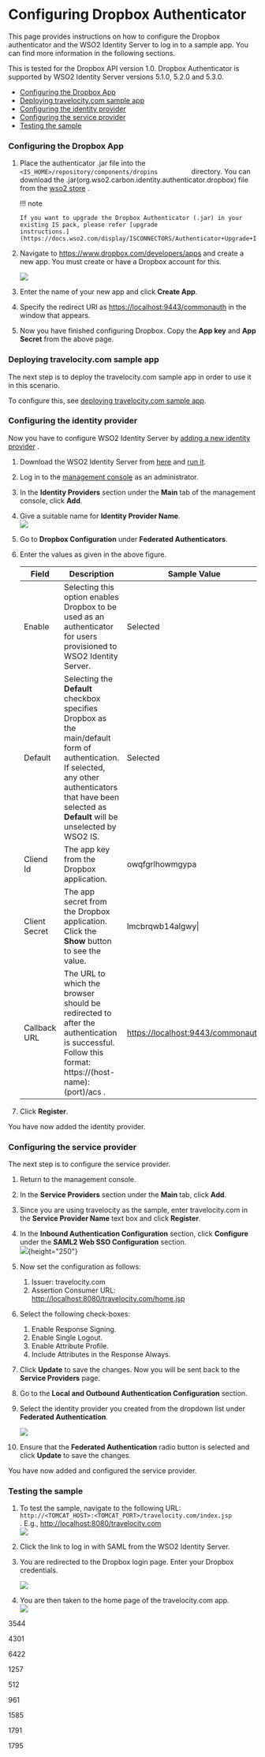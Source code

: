 # Configuring Dropbox Authenticator

This page provides instructions on how to configure the Dropbox
authenticator and the WSO2 Identity Server to log in to a sample app.
You can find more information in the following sections.

This is tested for the Dropbox API version 1.0. Dropbox Authenticator is
supported by WSO2 Identity Server versions 5.1.0, 5.2.0 and 5.3.0.

-   [Configuring the Dropbox
    App](#ConfiguringDropboxAuthenticator-ConfiguringtheDropboxApp)
-   [Deploying travelocity.com sample
    app](#ConfiguringDropboxAuthenticator-Deployingtravelocity.comsampleapp)
-   [Configuring the identity
    provider](#ConfiguringDropboxAuthenticator-Configuringtheidentityprovider)
-   [Configuring the service
    provider](#ConfiguringDropboxAuthenticator-Configuringtheserviceprovider)
-   [Testing the
    sample](#ConfiguringDropboxAuthenticator-Testingthesample)

### Configuring the Dropbox App

1.  Place the authenticator .jar file into the
    `           <IS_HOME>/repository/components/dropins          `
    directory. You can download the
    .jar(org.wso2.carbon.identity.authenticator.dropbox) file from the
    [wso2
    store](https://store.wso2.com/store/assets/isconnector/list?q=%22_default%22%3A%22dropbox%22)
    .

    !!! note
    
        If you want to upgrade the Dropbox Authenticator (.jar) in your
        existing IS pack, please refer [upgrade
        instructions.](https://docs.wso2.com/display/ISCONNECTORS/Authenticator+Upgrade+Instructions)
    

2.  Navigate to <https://www.dropbox.com/developers/apps> and create a
    new app. You must create or have a Dropbox account for this.

    ![](attachments/49091441/75106368.png) 

3.  Enter the name of your new app and click **Create App**.
4.  Specify the redirect URI as <https://localhost:9443/commonauth> in
    the window that appears.  
5.  Now you have finished configuring Dropbox. Copy the **App key** and
    **App Secret** from the above page.

### Deploying travelocity.com sample app

The next step is to deploy the travelocity.com sample app in order to
use it in this scenario.

To configure this, see [deploying travelocity.com sample
app](Deploying-the-Sample-App).

### Configuring the identity provider

Now you have to configure WSO2 Identity Server by [adding a new identity
provider](https://docs.wso2.com/display/IS510/Configuring+an+Identity+Provider)
.

1.  Download the WSO2 Identity Server from
    [here](http://wso2.com/products/identity-server/) and [run
    it](https://docs.wso2.com/display/IS510/Running+the+Product).
2.  Log in to the [management
    console](https://docs.wso2.com/display/IS510/Getting+Started+with+the+Management+Console)
    as an administrator.
3.  In the **Identity Providers** section under the **Main** tab of the
    management console, click **Add**.
4.  Give a suitable name for **Identity Provider Name**.  
    ![](attachments/49091441/75106398.png) 
5.  Go to **Dropbox Configuration** under **Federated Authenticators**.
6.  Enter the values as given in the above figure.

    | Field         | Description                                                                                                                                                                                                  | Sample Value                        |
    |---------------|--------------------------------------------------------------------------------------------------------------------------------------------------------------------------------------------------------------|-------------------------------------|
    | Enable        | Selecting this option enables Dropbox to be used as an authenticator for users provisioned to WSO2 Identity Server.                                                                                          | Selected                            |
    | Default       | Selecting the **Default** checkbox specifies Dropbox as the main/default form of authentication. If selected, any other authenticators that have been selected as **Default** will be unselected by WSO2 IS. | Selected                            |
    | Cliend Id     | The app key from the Dropbox application.                                                                                                                                                                    | owqfgrlhowmgypa                     |
    | Client Secret | The app secret from the Dropbox application. Click the **Show** button to see the value.                                                                                                                     | lmcbrqwb14algwy\|                   |
    | Callback URL  | The URL to which the browser should be redirected to after the authentication is successful. Follow this format: https://(host-name):(port)/acs .                                                            | <https://localhost:9443/commonauth> |

7.  Click **Register**.

You have now added the identity provider.

### Configuring the service provider

The next step is to configure the service provider.

1.  Return to the management console.
2.  In the **Service Providers** section under the **Main** tab, click
    **Add**.
3.  Since you are using travelocity as the sample, enter travelocity.com
    in the **Service Provider Name** text box and click **Register**.
4.  In the **Inbound Authentication Configuration** section, click
    **Configure** under the **SAML2 Web SSO Configuration** section.  
    ![](attachments/49091441/49224550.png){height="250"}
5.  Now set the configuration as follows:  
    1.  Issuer: travelocity.com
    2.  Assertion Consumer URL:
        <http://localhost:8080/travelocity.com/home.jsp>
6.  Select the following check-boxes:
    1.  Enable Response Signing.
    2.  Enable Single Logout.
    3.  Enable Attribute Profile.
    4.  Include Attributes in the Response Always.
7.  Click **Update** to save the changes. Now you will be sent back to
    the **Service Providers** page.
8.  Go to the **Local and Outbound Authentication Configuration**
    section.
9.  Select the identity provider you created from the dropdown list
    under **Federated Authentication**.  
      
    ![](attachments/49091441/49224551.png) 
10. Ensure that the **Federated Authentication** radio button is
    selected and click **Update** to save the changes.

You have now added and configured the service provider.

### Testing the sample

1.  To test the sample, navigate to the following URL:
    `          http://<TOMCAT_HOST>:<TOMCAT_PORT>/travelocity.com/index.jsp         `
    . E.g., <http://localhost:8080/travelocity.com>  
    [![](attachments/49091441/49224552.png) ](http://localhost:8080/travelocity.com)
2.  Click the link to log in with SAML from the WSO2 Identity Server.
3.  You are redirected to the Dropbox login page. Enter your Dropbox
    credentials.  
      
    ![](attachments/49091441/49224553.png) 
4.  You are then taken to the home page of the travelocity.com app.  
    ![](attachments/49091441/49224554.png) 

  

3544

4301

6422

1257

512

961

1585

1791

1795
